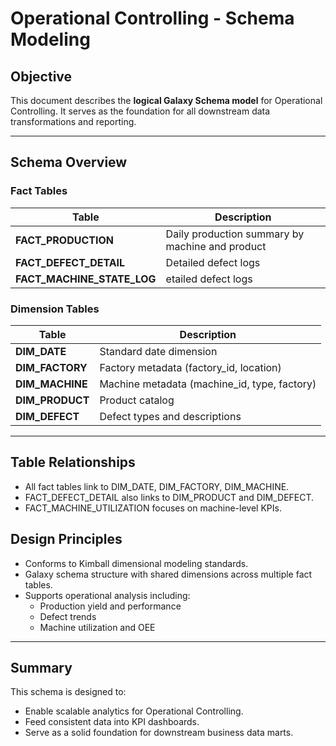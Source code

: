 # Operational Controlling - Schema Modeling

## Objective

This document describes the **logical Galaxy Schema model** for Operational Controlling. It serves as the foundation for all downstream data transformations and reporting.

---

## Schema Overview

### Fact Tables

| Table                      | Description                                       |
| -------------------------- | ------------------------------------------------- |
| **FACT_PRODUCTION**        | Daily production summary by machine and product   |
| **FACT_DEFECT_DETAIL**     | Detailed defect logs                              |
| **FACT_MACHINE_STATE_LOG** | etailed defect logs                              |

### Dimension Tables
| Table           | Description                                 |
| ----------------| --------------------------------------------|
| **DIM_DATE**    | Standard date dimension                     |
| **DIM_FACTORY** | Factory metadata (factory_id, location)     |
| **DIM_MACHINE** | Machine metadata (machine_id, type, factory)|
| **DIM_PRODUCT** | Product catalog                             |
| **DIM_DEFECT**  | Defect types and descriptions               |

---

## Table Relationships

- All fact tables link to DIM_DATE, DIM_FACTORY, DIM_MACHINE.
- FACT_DEFECT_DETAIL also links to DIM_PRODUCT and DIM_DEFECT.
- FACT_MACHINE_UTILIZATION focuses on machine-level KPIs.


## Design Principles

- Conforms to Kimball dimensional modeling standards.
- Galaxy schema structure with shared dimensions across multiple fact tables.
- Supports operational analysis including:
  - Production yield and performance
  - Defect trends
  - Machine utilization and OEE

---

## Summary

This schema is designed to:

- Enable scalable analytics for Operational Controlling.
- Feed consistent data into KPI dashboards.
- Serve as a solid foundation for downstream business data marts.


